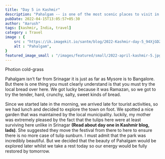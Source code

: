 ```yaml
---
title: "Day 5 in Kashmir"
description: "Pahalgam -- is one of the most scenic places to visit in Kashmir. With scenic vistas, lush greenery and pristine lakes"
pubDate: 2022-04-15T13:05:57+05:30
author: "Aarush"
tags: [kashmir, India, travel]
category : Travel
image : {
    src : "https://ik.imagekit.io/santm/blog/2022-Kashmir-day-5_94XjGDZe4.webp",
    alt : "Pahalgam",
}
featured_image_small : "/images/featured/small/2022-april-kashmir-5.jpg"
---
```

Photion cold-grass  

Pahalgam isn’t far from Srinagar it is just as far as Mysore is to Bangalore. But there is one thing you must clearly understand is that you must try the local bread over here. We got lucky because it was Ramazan, so we got to try the tender, hard, crunchy, salty, sweet kinds of bread. 

Since we started late in the morning, we arrived late for tourist activities, so we had lunch and decided to explore the town on foot. We spotted a nice garden that was maintained by the local municipality. luckily, my mother was extremely pleased by the fact that the tulips here were at least surviving here unlike in Srinagar **(Read about day one in Kashmir blog, lads)**. She suggested they move the festival from there to here to ensure there is no more case of tulip sunburn. I must admit that the park was incredibly beautiful. But we decided that the beauty of Pahalgam would be explored later whilst we take a rest today so our energy would be fully restored by tomorrow.
